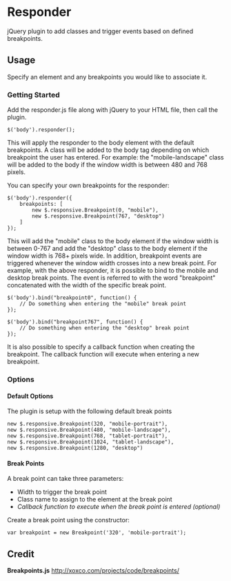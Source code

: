 # Responder #

jQuery plugin to add classes and trigger events based on defined breakpoints.

## Usage ##

Specify an element and any breakpoints you would like to associate it.  

### Getting Started ###

Add the responder.js file along with jQuery to your HTML file, then call the plugin.

    $('body').responder();
    
This will apply the responder to the body element with the default breakpoints.  A class will be added to the body tag depending on which breakpoint the user has entered.  For example: the "mobile-landscape" class will be added to the body if the window width is between 480 and 768 pixels.

You can specify your own breakpoints for the responder:

    $('body').responder({ 
        breakpoints: [ 
            new $.responsive.Breakpoint(0, "mobile"),
            new $.responsive.Breakpoint(767, "desktop")
        ]
    });
    
This will add the "mobile" class to the body element if the window width is between 0-767 and add the "desktop" class to the body element if the window width is 768+ pixels wide.  In addition, breakpoint events are triggered whenever the window width crosses into a new break point.  For example, with the above responder, it is possible to bind to the mobile and desktop break points.  The event is referred to with the word "breakpoint" concatenated with the width of the specific break point.

    $('body').bind("breakpoint0", function() {
        // Do something when entering the "mobile" break point
    });
    
    $('body').bind("breakpoint767", function() {
        // Do something when entering the "desktop" break point
    });
    
It is also possible to specify a callback function when creating the breakpoint.  The callback function will execute when entering a new breakpoint.    
    
### Options ###

#### Default Options ####

The plugin is setup with the following default break points

    new $.responsive.Breakpoint(320, "mobile-portrait"),
    new $.responsive.Breakpoint(480, "mobile-landscape"),
    new $.responsive.Breakpoint(768, "tablet-portrait"),
    new $.responsive.Breakpoint(1024, "tablet-landscape"),
    new $.responsive.Breakpoint(1280, "desktop")


#### Break Points ####

A break point can take three parameters:

* Width to trigger the break point
* Class name to assign to the element at the break point
* _Callback function to execute when the break point is entered (optional)_

Create a break point using the constructor:

    var breakpoint = new Breakpoint('320', 'mobile-portrait');
    
## Credit ##

**Breakpoints.js**
http://xoxco.com/projects/code/breakpoints/